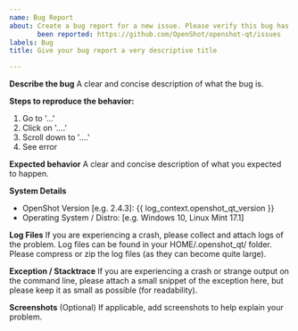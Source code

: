 ```yaml
---
name: Bug Report
about: Create a bug report for a new issue. Please verify this bug has not already
       been reported: https://github.com/OpenShot/openshot-qt/issues
labels: Bug
title: Give your bug report a very descriptive title

---
```


**Describe the bug**
A clear and concise description of what the bug is.

**Steps to reproduce the behavior:**
1. Go to '...'
2. Click on '....'
3. Scroll down to '....'
4. See error

**Expected behavior**
A clear and concise description of what you expected to happen.

**System Details**
- OpenShot Version [e.g. 2.4.3]: {{ log_context.openshot_qt_version }}
- Operating System / Distro: [e.g. Windows 10, Linux Mint 17.1]

**Log Files**
If you are experiencing a crash, please collect and attach logs of the problem.
Log files can be found in your HOME/.openshot_qt/ folder. Please compress or zip
the log files (as they can become quite large).

**Exception / Stacktrace**
If you are experiencing a crash or strange output on the command line, please
attach a small snippet of the exception here, but please keep it as small as
possible (for readability).

**Screenshots** (Optional)
If applicable, add screenshots to help explain your problem.
